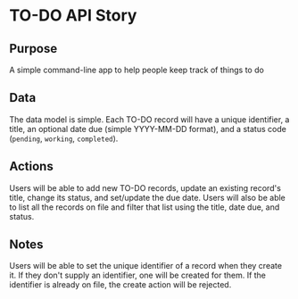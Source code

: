 # TO-DO API Story

## Purpose
A simple command-line app to help people keep track of things to do

## Data
The data model is simple. Each TO-DO record will have a unique identifier, a title, an optional date due (simple YYYY-MM-DD format), and a status code (`pending`, `working`, `completed`).

## Actions
Users will be able to add new TO-DO records, update an existing record's title, change its status, and set/update the due date. Users will also be able to list all the records on file and filter that list using the title, date due, and status.

## Notes
Users will be able to set the unique identifier of a record when they create it. If they don't supply an identifier, one will be created for them. If the identifier is already on file, the create action will be rejected. 
